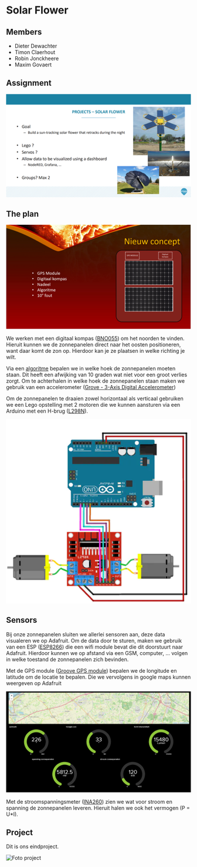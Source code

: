# Solar Flower

## Members

* Dieter Dewachter
* Timon Claerhout
* Robin Jonckheere
* Maxim Govaert

## Assignment

![Snippet of the Powerpoint presentation.](./img/opdracht_ppt.PNG)

## The plan

![Concept](./img/Concept.PNG)

We werken met een digitaal kompas ([BNO055](./img/kompas.PNG)) om het noorden te vinden. Hieruit kunnen we de zonnepanelen direct naar het oosten positioneren, want daar komt de zon op. Hierdoor kan je ze plaatsen in welke richting je wilt.

Via een [algoritme](algoritme_positie_zon.ino) bepalen we in welke hoek de zonnepanelen moeten staan.
Dit heeft een afwijking van 10 graden wat niet voor een groot verlies zorgt.
Om te achterhalen in welke hoek de zonnepanelen staan maken we gebruik van een accelerometer ([Grove - 3-Axis Digital Accelerometer](./img/Accelerometer.PNG))

Om de zonnepanelen te draaien zowel horizontaal als verticaal gebruiken we een Lego opstelling met 2 motoren die we kunnen aansturen via een Arduino met een H-brug ([L298N](./img/H-brug.PNG)).

![Aansluiting H-brug](./img/Aansluiting-H-brug.PNG)

## Sensors

Bij onze zonnepanelen sluiten we allerlei sensoren aan, deze data visualeren we op Adafruit.
Om de data door te sturen, maken we gebruik van een ESP ([ESP8266](./img/ESP.PNG)) die een wifi module bevat die dit doorstuurt naar Adafruit.
Hierdoor kunnen we op afstand via een GSM, computer, ... volgen in welke toestand de zonnepanelen zich bevinden.

Met de GPS module ([Groove GPS module](./img/GPS)) bepalen we de longitude en latitude om de locatie te bepalen. Die we vervolgens in google maps kunnen weergeven op Adafruit

![Foto Adafruit dashboard](./img/adafruit_dashboard.png)

Met de stroomspanningsmeter ([INA260](./img/Meter.PNG)) zien we wat voor stroom en spanning de zonnepanelen leveren. Hieruit halen we ook het vermogen (P = U*I).

## Project

Dit is ons eindproject.

![Foto project]()
